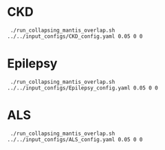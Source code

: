 # CKD
```
 ./run_collapsing_mantis_overlap.sh ../../input_configs/CKD_config.yaml 0.05 0 0
```


# Epilepsy
```
 ./run_collapsing_mantis_overlap.sh ../../input_configs/Epilepsy_config.yaml 0.05 0 0
```


# ALS
```
 ./run_collapsing_mantis_overlap.sh ../../input_configs/ALS_config.yaml 0.05 0 0
```
